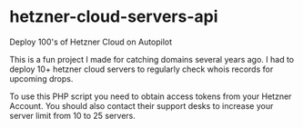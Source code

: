 # hetzner-cloud-servers-api
Deploy 100's of Hetzner Cloud on Autopilot

This is a fun project I made for catching domains several years ago. I had to deploy 10+ hetzner cloud servers to regularly check whois records for upcoming drops. 

To use this PHP script you need to obtain access tokens from your Hetzner Account. You should also contact their support desks to increase your server limit from 10 to 25 servers.
